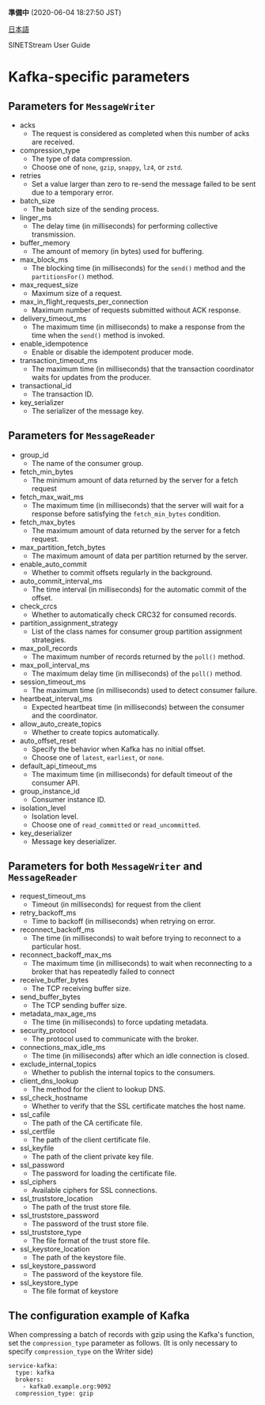 **準備中** (2020-06-04 18:27:50 JST)

<!--
Copyright (C) 2020 National Institute of Informatics

Licensed to the Apache Software Foundation (ASF) under one
or more contributor license agreements.  See the NOTICE file
distributed with this work for additional information
regarding copyright ownership.  The ASF licenses this file
to you under the Apache License, Version 2.0 (the
"License"); you may not use this file except in compliance
with the License.  You may obtain a copy of the License at

  http://www.apache.org/licenses/LICENSE-2.0

Unless required by applicable law or agreed to in writing,
software distributed under the License is distributed on an
"AS IS" BASIS, WITHOUT WARRANTIES OR CONDITIONS OF ANY
KIND, either express or implied.  See the License for the
specific language governing permissions and limitations
under the License.
-->

[日本語](config-kafka.md)

SINETStream User Guide

# Kafka-specific parameters

## Parameters for `MessageWriter`

* acks
    * The request is considered as completed when this number of acks are received.
* compression_type
    * The type of data compression.
    * Choose one of `none`, `gzip`, `snappy`, `lz4`, or `zstd`.
* retries
    * Set a value larger than zero to re-send the message failed to be sent due to a temporary error.
* batch_size
    * The batch size of the sending process.
* linger_ms
    * The delay time (in milliseconds) for performing collective transmission.
* buffer_memory
    * The amount of memory (in bytes) used for buffering.
* max_block_ms
    * The blocking time (in milliseconds) for the `send()` method and the `partitionsFor()` method.
* max_request_size
    * Maximum size of a request.
* max_in_flight_requests_per_connection
    * Maximum number of requests submitted without ACK response.
* delivery_timeout_ms
    * The maximum time (in milliseconds) to make a response from the time when the `send()` method is invoked.
* enable_idempotence
    * Enable or disable the idempotent producer mode.
* transaction_timeout_ms
    * The maximum time (in milliseconds) that the transaction coordinator waits for updates from the producer.
* transactional_id
    * The transaction ID.
* key_serializer
    * The serializer of the message key.

## Parameters for `MessageReader`

* group_id
    * The name of the consumer group.
* fetch_min_bytes
    * The minimum amount of data returned by the server for a fetch request
* fetch_max_wait_ms
    * The maximum time (in milliseconds) that the server will wait for a response before satisfying the `fetch_min_bytes` condition.
* fetch_max_bytes
    * The maximum amount of data returned by the server for a fetch request.
* max_partition_fetch_bytes
    * The maximum amount of data per partition returned by the server.
* enable_auto_commit
    * Whether to commit offsets regularly in the background.
* auto_commit_interval_ms
    * The time interval (in milliseconds) for the automatic commit of the offset.
* check_crcs
    * Whether to automatically check CRC32 for consumed records.
* partition_assignment_strategy
    * List of the class names for consumer group partition assignment strategies.
* max_poll_records
    * The maximum number of records returned by the `poll()` method.
* max_poll_interval_ms
    * The maximum delay time (in milliseconds) of the `poll()` method.
* session_timeout_ms
    * The maximum time (in milliseconds) used to detect consumer failure.
* heartbeat_interval_ms
    * Expected heartbeat time (in milliseconds) between the consumer and the coordinator.
* allow_auto_create_topics
    * Whether to create topics automatically.
* auto_offset_reset
    * Specify the behavior when Kafka has no initial offset.
    * Choose one of `latest`, `earliest`, or `none`.
* default_api_timeout_ms
    * The maximum time (in milliseconds) for default timeout of the consumer API.
* group_instance_id
    * Consumer instance ID.
* isolation_level
    * Isolation level.
    * Choose one of `read_committed` or `read_uncommitted`.
* key_deserializer
    * Message key deserializer.

## Parameters for both `MessageWriter` and `MessageReader`

* request_timeout_ms
    * Timeout (in milliseconds) for request from the client
* retry_backoff_ms
    * Time to backoff (in milliseconds) when retrying on error.
* reconnect_backoff_ms
    * The time (in milliseconds) to wait before trying to reconnect to a particular host.
* reconnect_backoff_max_ms
    * The maximum time (in milliseconds) to wait when reconnecting to a broker that has repeatedly failed to connect
* receive_buffer_bytes
    * The TCP receiving buffer size.
* send_buffer_bytes
    * The TCP sending buffer size.
* metadata_max_age_ms
    * The time (in milliseconds) to force updating metadata.
* security_protocol
    * The protocol used to communicate with the broker.
* connections_max_idle_ms
    * The time (in milliseconds) after which an idle connection is closed.
* exclude_internal_topics
    * Whether to publish the internal topics to the consumers.
* client_dns_lookup
    * The method for the client to lookup DNS.
* ssl_check_hostname
    * Whether to verify that the SSL certificate matches the host name.
* ssl_cafile
    * The path of the CA certificate file.
* ssl_certfile
    * The path of the client certificate file.
* ssl_keyfile
    * The path of the client private key file.
* ssl_password
    * The password for loading the certificate file.
* ssl_ciphers
    * Available ciphers for SSL connections.
* ssl_truststore_location
    * The path of the trust store file.
* ssl_truststore_password
    * The password of the trust store file.
* ssl_truststore_type
    * The file format of the trust store file.
* ssl_keystore_location
    * The path of the keystore file.
* ssl_keystore_password
    * The password of the keystore file.
* ssl_keystore_type
    * The file format of keystore

## The configuration example of Kafka

When compressing a batch of records with gzip using the Kafka's function, set the `compression_type` parameter as follows.
(It is only necessary to specify `compression_type` on the Writer side)

```
service-kafka:
  type: kafka
  brokers:
    - kafka0.example.org:9092
  compression_type: gzip
```
